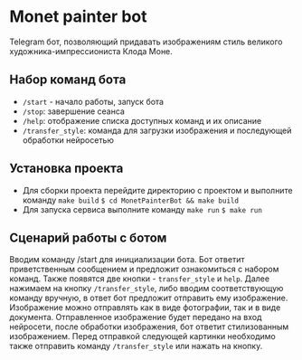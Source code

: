 # Monet painter bot
Telegram бот, позволяющий придавать изображениям стиль великого художника-импрессиониста Клода Моне.

## Набор команд бота

* `/start` - начало работы, запуск бота
* `/stop`: завершение сеанса
* `/help`: отображение списка доступных команд и их описание
* `/transfer_style`: команда для загрузки изображения и последующей обработки нейросетью

## Установка проекта

* Для сборки проекта перейдите директорию с проектом и
выполните команду `make build`
  `$ cd MonetPainterBot && make build`
* Для запуска сервиса выполните команду `make run`
  `$ make run`

## Сценарий работы с ботом

Вводим команду /start для инициализации бота.
Бот ответит приветственным сообщением и предложит ознакомиться
с набором команд. Также появятся две кнопки - `transfer_style` и `help`.
Далее нажимаем на кнопку `/transfer_style`, либо вводим соответствующую 
команду вручную, в ответ бот предложит отправить ему изображение.
Изображение можно отправлять как в виде фотографии, так и в виде документа.
Отправленное изображение будет передано на вход нейросети,
после обработки изображения, бот ответит стилизованным изображением.
Перед отправкой следующей картинки необходимо 
также отправить команду `/transfer_style` или нажать на кнопку.
